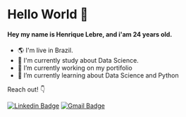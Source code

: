 # Hello World 👋

#### Hey my name is Henrique Lebre, and i'am 24 years old.

- 🌎 I'm live in Brazil.
- 📖 I'm currently study about Data Science.
- 🔭 I’m currently working on my portifolio
- 🌱 I’m currently learning about Data Science and Python

Reach out! 👇


[![Linkedin Badge](https://img.shields.io/badge/-Henrique%20Lebre-6633cc?style=flat-square&logo=Linkedin&logoColor=white&link=https://www.linkedin.com/in/henrique-lebre/)](https://www.linkedin.com/in/henrique-lebre/) 
[![Gmail Badge](https://img.shields.io/badge/-lebre.henrique@gmail.com-6633cc?style=flat-square&logo=Gmail&logoColor=white&link=mailto:lebre.henrique@gmail.com)](mailto:lebre.henrique@gmail.com)
